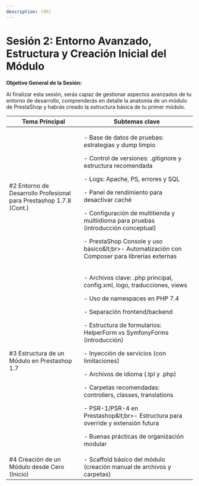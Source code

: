 ```yaml
---
description: (4h)
---
```


# Sesión 2: Entorno Avanzado, Estructura y Creación Inicial del Módulo

**Objetivo General de la Sesión:**

Al finalizar esta sesión, serás capaz de gestionar aspectos avanzados de tu entorno de desarrollo, comprenderás en detalle la anatomía de un módulo de PrestaShop y habrás creado la estructura básica de tu primer módulo.

| Tema Principal                                                     | Subtemas clave                                                                                                                                                                                                                                                                                                                                                                                                                                                                                                                                |
| ------------------------------------------------------------------ | --------------------------------------------------------------------------------------------------------------------------------------------------------------------------------------------------------------------------------------------------------------------------------------------------------------------------------------------------------------------------------------------------------------------------------------------------------------------------------------------------------------------------------------------- |
| #2 Entorno de Desarrollo Profesional para Prestashop 1.7.8 (Cont.) | <p>- Base de datos de pruebas: estrategias y dump limpio</p><p>- Control de versiones: .gitignore y estructura recomendada</p><p>- Logs: Apache, PS, errores y SQL</p><p>- Panel de rendimiento para desactivar caché</p><p>- Configuración de multitienda y multiidioma para pruebas (introducción conceptual)</p><p>- PrestaShop Console y uso básico&#x26;lt;br>- Automatización con Composer para librerías externas</p>                                                                                                                  |
| #3 Estructura de un Módulo en Prestashop 1.7                       | <p>- Archivos clave: .php principal, config.xml, logo, traducciones, views</p><p>- Uso de namespaces en PHP 7.4</p><p>- Separación frontend/backend</p><p>- Estructura de formularios: HelperForm vs SymfonyForms (introducción)</p><p>- Inyección de servicios (con limitaciones)</p><p>- Archivos de idioma (.tpl y .php)</p><p>- Carpetas recomendadas: controllers, classes, translations</p><p>- PSR-1/PSR-4 en Prestashop&#x26;lt;br>- Estructura para override y extensión futura</p><p>- Buenas prácticas de organización modular</p> |
| #4 Creación de un Módulo desde Cero (Inicio)                       | - Scaffold básico del módulo (creación manual de archivos y carpetas)                                                                                                                                                                                                                                                                                                                                                                                                                                                                         |

